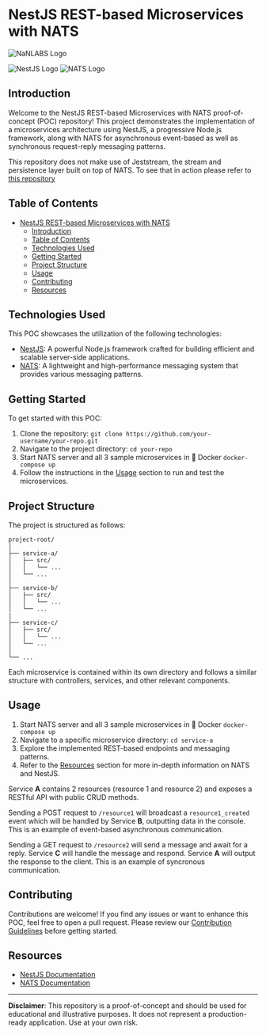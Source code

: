 # NestJS REST-based Microservices with NATS

![NaNLABS Logo](/images/logo1.svg)

![NestJS Logo](https://nestjs.com/img/logo_text.svg)
![NATS Logo](https://nats.io/img/logos/nats-horizontal-color.png)

## Introduction

Welcome to the NestJS REST-based Microservices with NATS proof-of-concept (POC) repository! This project demonstrates the implementation of a microservices architecture using NestJS, a progressive Node.js framework, along with NATS for asynchronous event-based as well as synchronous request-reply messaging patterns.

This repository does not make use of Jeststream, the stream and persistence layer built on top of NATS. To see that in action please refer to [this repository](TBD)

## Table of Contents

- [NestJS REST-based Microservices with NATS](#nestjs-rest-based-microservices-with-nats)
  - [Introduction](#introduction)
  - [Table of Contents](#table-of-contents)
  - [Technologies Used](#technologies-used)
  - [Getting Started](#getting-started)
  - [Project Structure](#project-structure)
  - [Usage](#usage)
  - [Contributing](#contributing)
  - [Resources](#resources)

## Technologies Used

This POC showcases the utilization of the following technologies:

- [NestJS](https://nestjs.com/): A powerful Node.js framework crafted for building efficient and scalable server-side applications.
- [NATS](https://nats.io/): A lightweight and high-performance messaging system that provides various messaging patterns.

## Getting Started

To get started with this POC:

1. Clone the repository: `git clone https://github.com/your-username/your-repo.git`
2. Navigate to the project directory: `cd your-repo`
3. Start NATS server and all 3 sample microservices in 🐳 Docker `docker-compose up`
4. Follow the instructions in the [Usage](#usage) section to run and test the microservices.

## Project Structure

The project is structured as follows:

```text
project-root/
│
├── service-a/
│   ├── src/
│   │   └── ...
│   └── ...
│
├── service-b/
│   ├── src/
│   │   └── ...
│   └── ...
|
├── service-c/
│   ├── src/
│   │   └── ...
│   └── ...
│
└── ...
```

Each microservice is contained within its own directory and follows a similar structure with controllers, services, and other relevant components.

## Usage

1. Start NATS server and all 3 sample microservices in 🐳 Docker `docker-compose up`
2. Navigate to a specific microservice directory: `cd service-a`
3. Explore the implemented REST-based endpoints and messaging patterns.
4. Refer to the [Resources](#resources) section for more in-depth information on NATS and NestJS.

Service **A** contains 2 resources (resource 1 and resource 2) and exposes a RESTful API with public CRUD methods.

Sending a POST request to `/resource1` will broadcast a `resource1_created` event which will be handled by Service **B**, outputting data in the console. This is an example of event-based asynchronous communication.

Sending a GET request to `/resource2` will send a message and await for a reply. Service **C** will handle the message and respond. Service **A** will output the response to the client. This is an example of syncronous communication.

## Contributing

Contributions are welcome! If you find any issues or want to enhance this POC, feel free to open a pull request. Please review our [Contribution Guidelines](CONTRIBUTING.md) before getting started.

## Resources

- [NestJS Documentation](https://docs.nestjs.com/)
- [NATS Documentation](https://docs.nats.io/)

---

**Disclaimer**: This repository is a proof-of-concept and should be used for educational and illustrative purposes. It does not represent a production-ready application. Use at your own risk.
